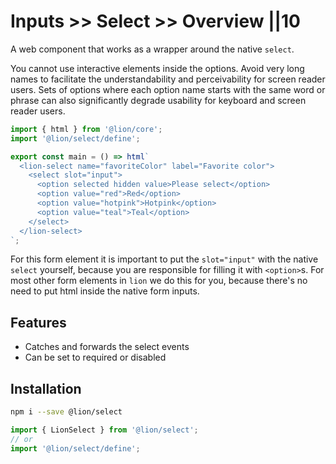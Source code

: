 # Inputs >> Select >> Overview ||10

A web component that works as a wrapper around the native `select`.

You cannot use interactive elements inside the options. Avoid very long names to facilitate the understandability and perceivability for screen reader users.
Sets of options where each option name starts with the same word or phrase can also significantly degrade usability for keyboard and screen reader users.

```js script
import { html } from '@lion/core';
import '@lion/select/define';
```

```js preview-story
export const main = () => html`
  <lion-select name="favoriteColor" label="Favorite color">
    <select slot="input">
      <option selected hidden value>Please select</option>
      <option value="red">Red</option>
      <option value="hotpink">Hotpink</option>
      <option value="teal">Teal</option>
    </select>
  </lion-select>
`;
```

For this form element it is important to put the `slot="input"` with the native `select` yourself, because you are responsible for filling it with `<option>`s.
For most other form elements in `lion` we do this for you, because there's no need to put html inside the native form inputs.

## Features

- Catches and forwards the select events
- Can be set to required or disabled

## Installation

```bash
npm i --save @lion/select
```

```js
import { LionSelect } from '@lion/select';
// or
import '@lion/select/define';
```
